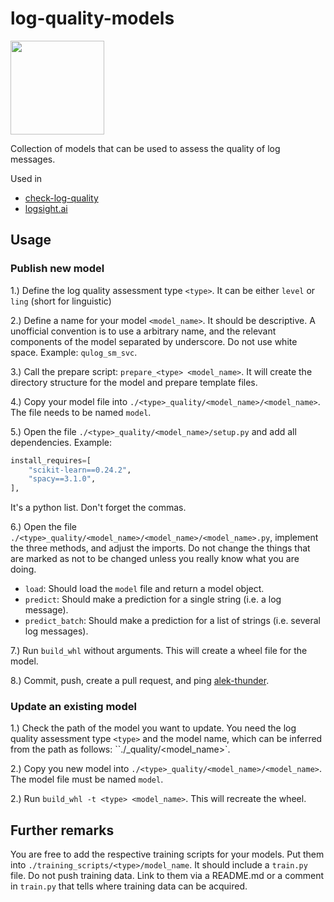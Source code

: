 # log-quality-models

 <a href="https://logsight.ai/"><img src="https://logsight.ai/assets/images/logsight_logo.png" width="150"/></a>

Collection of models that can be used to assess the quality of log messages.

Used in
- [check-log-quality](https://github.com/aiops/check-log-quality)
- [logsight.ai](https://logsight.ai/)


## Usage

### Publish new model 

1.) Define the log quality assessment type `<type>`. It can be either `level` or `ling` (short for linguistic)

2.) Define a name for your model `<model_name>`. It should be descriptive. A unofficial convention is to use a arbitrary name, and the relevant components of the model separated by underscore. Do not use white space. Example: `qulog_sm_svc`.

3.) Call the prepare script: `prepare_<type> <model_name>`. It will create the directory structure for the model and prepare template files.

4.) Copy your model file into `./<type>_quality/<model_name>/<model_name>`. The file needs to be named `model`.

5.) Open the file `./<type>_quality/<model_name>/setup.py` and add all dependencies. Example:
```python
install_requires=[
    "scikit-learn==0.24.2",
    "spacy==3.1.0",
],
```
It's a python list. Don't forget the commas.

6.) Open the file `./<type>_quality/<model_name>/<model_name>/<model_name>.py`, implement the three methods, and adjust the imports. Do not change the things that are marked as not to be changed unless you really know what you are doing.
- `load`: Should load the `model` file and return a model object.
- `predict`: Should make a prediction for a single string (i.e. a log message).
- `predict_batch`: Should make a prediction for a list of strings (i.e. several log messages).

7.) Run `build_whl` without arguments. This will create a wheel file for the model.

8.) Commit, push, create a pull request, and ping [alek-thunder](https://github.com/alek-thunder).

### Update an existing model

1.) Check the path of the model you want to update. You need the log quality assessment type `<type>` and the model name, which can be inferred from the path as follows: ``./<type>_quality/<model_name>`.

2.) Copy you new model into `./<type>_quality/<model_name>/<model_name>`. The model file must be named `model`.

2.) Run `build_whl -t <type> <model_name>`. This will recreate the wheel.

## Further remarks

You are free to add the respective training scripts for your models. Put them into `./training_scripts/<type>/model_name`. It should include a `train.py` file.
Do not push training data. Link to them via a README.md or a comment in `train.py` that tells where training data can be acquired.




